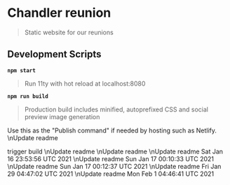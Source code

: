 # Chandler reunion

> Static website for our reunions

## Development Scripts

**`npm start`**

> Run 11ty with hot reload at localhost:8080

**`npm run build`**

> Production build includes minified, autoprefixed CSS and social preview image generation

Use this as the "Publish command" if needed by hosting such as Netlify.
\nUpdate readme

trigger build
\nUpdate readme
\nUpdate readme
\nUpdate readme Sat Jan 16 23:53:56 UTC 2021
\nUpdate readme Sun Jan 17 00:10:33 UTC 2021
\nUpdate readme Sun Jan 17 00:12:37 UTC 2021
\nUpdate readme Fri Jan 29 04:47:02 UTC 2021
\nUpdate readme Mon Feb  1 04:46:41 UTC 2021
